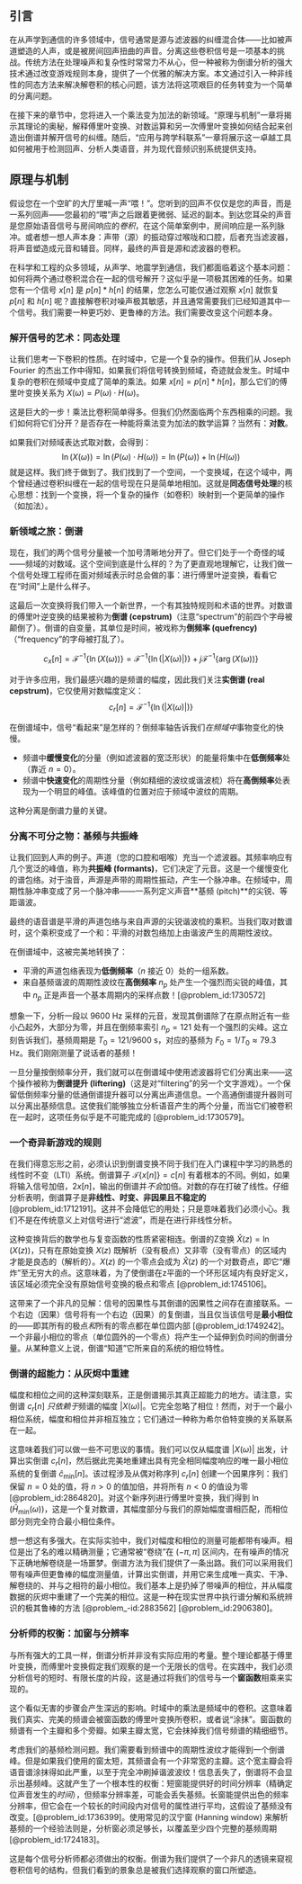 ## 引言
在从声学到通信的许多领域中，信号通常是源与滤波器的纠缠混合体——比如被声道塑造的人声，或是被房间回声扭曲的声音。分离这些卷积信号是一项基本的挑战。传统方法在处理噪声和复杂性时常常力不从心，但一种被称为倒谱分析的强大技术通过改变游戏规则本身，提供了一个优雅的解决方案。本文通过引入一种非线性的同态方法来解决解卷积的核心问题，该方法将这项艰巨的任务转变为一个简单的分离问题。

在接下来的章节中，您将进入一个乘法变为加法的新领域。“原理与机制”一章将揭示其理论的奥秘，解释傅里叶变换、对数运算和另一次傅里叶变换如何结合起来创造出倒谱并解开信号的纠缠。随后，“应用与跨学科联系”一章将展示这一卓越工具如何被用于检测回声、分析人类语音，并为现代音频识别系统提供支持。

## 原理与机制

假设您在一个空旷的大厅里喊一声“喂！”。您听到的回声不仅仅是您的声音，而是一系列回声——您最初的“喂”声之后跟着更微弱、延迟的副本。到达您耳朵的声音是您原始语音信号与房间响应的*卷积*，在这个简单案例中，房间响应是一系列脉冲。或者想一想人声本身：声带（源）的振动穿过喉咙和口腔，后者充当滤波器，将声音塑造成元音和辅音。同样，最终的声音是源和滤波器的卷积。

在科学和工程的众多领域，从声学、地震学到通信，我们都面临着这个基本问题：如何将两个通过卷积混合在一起的信号解开？这似乎是一项极其困难的任务。如果您有一个信号 $x[n]$ 是 $p[n] * h[n]$ 的结果，您怎么可能仅通过观察 $x[n]$ 就恢复 $p[n]$ 和 $h[n]$ 呢？直接解卷积对噪声极其敏感，并且通常需要我们已经知道其中一个信号。我们需要一种更巧妙、更鲁棒的方法。我们需要改变这个问题本身。

### 解开信号的艺术：同态处理

让我们思考一下卷积的性质。在时域中，它是一个复杂的操作。但我们从 Joseph Fourier 的杰出工作中得知，如果我们将信号转换到频域，奇迹就会发生。时域中复杂的卷积在频域中变成了简单的乘法。如果 $x[n] = p[n] * h[n]$，那么它们的傅里叶变换关系为 $X(\omega) = P(\omega) \cdot H(\omega)$。

这是巨大的一步！乘法比卷积简单得多。但我们仍然面临两个东西相乘的问题。我们如何将它们分开？是否存在一种能将乘法变为加法的数学运算？当然有：**对数**。

如果我们对频域表达式取对数，会得到：
$$ \ln(X(\omega)) = \ln(P(\omega) \cdot H(\omega)) = \ln(P(\omega)) + \ln(H(\omega)) $$
就是这样。我们终于做到了。我们找到了一个空间，一个变换域，在这个域中，两个曾经通过卷积纠缠在一起的信号现在只是简单地相加。这就是**同态信号处理**的核心思想：找到一个变换，将一个复杂的操作（如卷积）映射到一个更简单的操作（如加法）。

### 新领域之旅：倒谱

现在，我们的两个信号分量被一个加号清晰地分开了。但它们处于一个奇怪的域——频域的对数域。这个空间到底是什么样的？为了更直观地理解它，让我们做一个信号处理工程师在面对频域表示时总会做的事：进行傅里叶逆变换，看看它在“时间”上是什么样子。

这最后一次变换将我们带入一个新世界，一个有其独特规则和术语的世界。对数谱的傅里叶逆变换的结果被称为**倒谱 (cepstrum)**（注意“spectrum”的前四个字母被颠倒了）。倒谱的自变量，其单位是时间，被戏称为**倒频率 (quefrency)**（“frequency”的字母被打乱了）。

$$ c_x[n] = \mathcal{F}^{-1}\{ \ln(X(\omega)) \} = \mathcal{F}^{-1}\{ \ln(|X(\omega)|) \} + j \mathcal{F}^{-1}\{ \arg(X(\omega)) \} $$

对于许多应用，我们最感兴趣的是频谱的幅度，因此我们关注**实倒谱 (real cepstrum)**，它仅使用对数幅度定义：
$$ c_r[n] = \mathcal{F}^{-1}\{ \ln(|X(\omega)|) \} $$

在倒谱域中，信号“看起来”是怎样的？倒频率轴告诉我们*在频域中*事物变化的快慢。
- 频谱中**缓慢变化**的分量（例如滤波器的宽泛形状）的能量将集中在**低倒频率**处（靠近 $n=0$）。
- 频谱中**快速变化**的周期性分量（例如精细的波纹或谐波梳）将在**高倒频率**处表现为一个明显的峰值。该峰值的位置对应于频域中波纹的周期。

这种分离是倒谱力量的关键。

### 分离不可分之物：基频与共振峰

让我们回到人声的例子。声道（您的口腔和咽喉）充当一个滤波器。其频率响应有几个宽泛的峰值，称为**共振峰 (formants)**，它们决定了元音。这是一个缓慢变化的谱包络。对于浊音，声源是声带的周期性振动，产生一个脉冲串。在频域中，周期性脉冲串变成了另一个脉冲串——一系列定义声音**基频 (pitch)**的尖锐、等距谐波。

最终的语音谱是平滑的声道包络与来自声源的尖锐谐波梳的乘积。当我们取对数谱时，这个乘积变成了一个和：平滑的对数包络加上由谐波产生的周期性波纹。

在倒谱域中，这被完美地转换了：
- 平滑的声道包络表现为**低倒频率**（$n$ 接近 0）处的一组系数。
- 来自基频谐波的周期性波纹在**高倒频率** $n_p$ 处产生一个强烈而尖锐的峰值，其中 $n_p$ 正是声音一个基本周期内的采样点数！[@problem_id:1730572]

想象一下，分析一段以 $9600 \text{ Hz}$ 采样的元音，发现其倒谱除了在原点附近有一些小凸起外，大部分为零，并且在倒频率索引 $n_p = 121$ 处有一个强烈的尖峰。这立刻告诉我们，基频周期是 $T_0 = 121 / 9600 \text{ s}$，对应的基频为 $F_0 = 1/T_0 \approx 79.3 \text{ Hz}$。我们刚刚测量了说话者的基频！

一旦分量按倒频率分开，我们就可以在倒谱域中使用滤波器将它们分离出来——这个操作被称为**倒谱提升 (liftering)**（这是对“filtering”的另一个文字游戏）。一个保留低倒频率分量的低通倒谱提升器可以分离出声道信息。一个高通倒谱提升器则可以分离出基频信息。这使我们能够独立分析语音产生的两个分量，而当它们被卷积在一起时，这项任务似乎是不可能完成的 [@problem_id:1730579]。

### 一个奇异新游戏的规则

在我们得意忘形之前，必须认识到倒谱变换不同于我们在入门课程中学习的熟悉的线性时不变（LTI）系统。倒谱算子 $\mathcal{T}\{x[n]\} = c[n]$ 有着根本的不同。例如，如果将输入信号加倍，$2x[n]$，输出的倒谱并*不会*加倍。对数的存在打破了线性。仔细分析表明，倒谱算子是**非线性、时变、非因果且不稳定的** [@problem_id:1712191]。这并不会降低它的用处；只是意味着我们必须小心。我们不是在传统意义上对信号进行“滤波”，而是在进行非线性分析。

这种变换背后的数学也与复变函数的性质紧密相连。倒谱的Z变换 $\hat{X}(z) = \ln(X(z))$，只有在原始变换 $X(z)$ 既解析（没有极点）又非零（没有零点）的区域内才能是良态的（解析的）。$X(z)$ 的一个零点会成为 $\hat{X}(z)$ 的一个对数奇点，即它“爆炸”至无穷大的点。这意味着，为了使倒谱在z平面的一个环形区域内有良好定义，该区域必须完全没有原始信号变换的极点和零点 [@problem_id:1745106]。

这带来了一个非凡的见解：信号的因果性与其倒谱的因果性之间存在直接联系。一个右边（因果）信号将有一个右边（因果）的复倒谱，当且仅当该信号是**最小相位**的——即其所有的极点*和*所有的零点都在单位圆内部 [@problem_id:1749242]。一个非最小相位的零点（单位圆外的一个零点）将产生一个延伸到负时间的倒谱分量。从某种意义上说，倒谱“知道”它所来自的系统的相位特性。

### 倒谱的超能力：从灰烬中重建

幅度和相位之间的这种深刻联系，正是倒谱揭示其真正超能力的地方。请注意，实倒谱 $c_r[n]$ *只依赖于*频谱的幅度 $|X(\omega)|$。它完全忽略了相位！然而，对于一个最小相位系统，幅度和相位并非相互独立；它们通过一种称为希尔伯特变换的关系联系在一起。

这意味着我们可以做一些不可思议的事情。我们可以仅从幅度谱 $|X(\omega)|$ 出发，计算出实倒谱 $c_r[n]$，然后据此完美地重建出具有完全相同幅度响应的唯一最小相位系统的复倒谱 $\widehat{c}_{\text{min}}[n]$。该过程涉及从偶对称序列 $c_r[n]$ 创建一个因果序列：我们保留 $n=0$ 处的值，将 $n>0$ 的值加倍，并将所有 $n<0$ 的值设为零 [@problem_id:2864820]。对这个新序列进行傅里叶变换，我们得到 $\ln(\widehat{H}_{\text{min}}(\omega))$，这是一个复对数谱，其幅度部分与我们的原始幅度谱相匹配，而相位部分则完全符合最小相位条件。

想一想这有多强大。在实际实验中，我们对幅度和相位的测量可能都带有噪声。相位是出了名的难以精确测量；它通常被“卷绕”在 $(-\pi, \pi]$ 区间内，在有噪声的情况下正确地解卷绕是一场噩梦。倒谱方法为我们提供了一条出路。我们可以采用我们带有噪声但更鲁棒的幅度测量值，计算出实倒谱，并用它来生成唯一真实、干净、解卷绕的、并与之相符的最小相位。我们基本上是扔掉了带噪声的相位，并从幅度数据的灰烬中重建了一个完美的相位。这是一种在现实世界中执行谱分解和系统辨识的极其鲁棒的方法 [@problem_-id:2883562] [@problem_id:2906380]。

### 分析师的权衡：加窗与分辨率

与所有强大的工具一样，倒谱分析并非没有实际应用的考量。整个理论都基于傅里叶变换，而傅里叶变换假定我们观察的是一个无限长的信号。在实践中，我们必须分析信号的短时、有限长度的片段，这是通过将我们的信号与一个**窗函数**相乘来实现的。

这个看似无害的步骤会产生深远的影响。时域中的乘法是频域中的卷积。这意味着我们真实、完美的频谱会被窗函数的傅里叶变换所卷积，或者说“涂抹”。窗函数的频谱有一个主瓣和多个旁瓣。如果主瓣太宽，它会抹掉我们信号频谱的精细细节。

考虑我们的基频检测问题。我们需要看到频谱中的周期性波纹才能得到一个倒谱峰。但是如果我们使用的窗太短，其频谱会有一个非常宽的主瓣。这个宽主瓣会将语音谱涂抹得如此严重，以至于完全冲刷掉谐波波纹！信息丢失了，倒谱将不会显示出基频峰。这就产生了一个根本性的权衡：短窗能提供好的时间分辨率（精确定位声音发生的*时间*），但频率分辨率差，可能会丢失基频。长窗能提供出色的频率分辨率，但它会在一个较长的时间段内对信号的属性进行平均，这假设了基频没有改变。[@problem_id:1736399]。使用常见的汉宁窗 (Hanning window) 来解析基频的一个经验法则是，分析窗必须足够长，以覆盖至少四个完整的基频周期 [@problem_id:1724183]。

这是每个信号分析师都必须做出的权衡。倒谱为我们提供了一个非凡的透镜来窥视卷积信号的结构，但我们看到的景象总是被我们选择观察的窗口所塑造。

